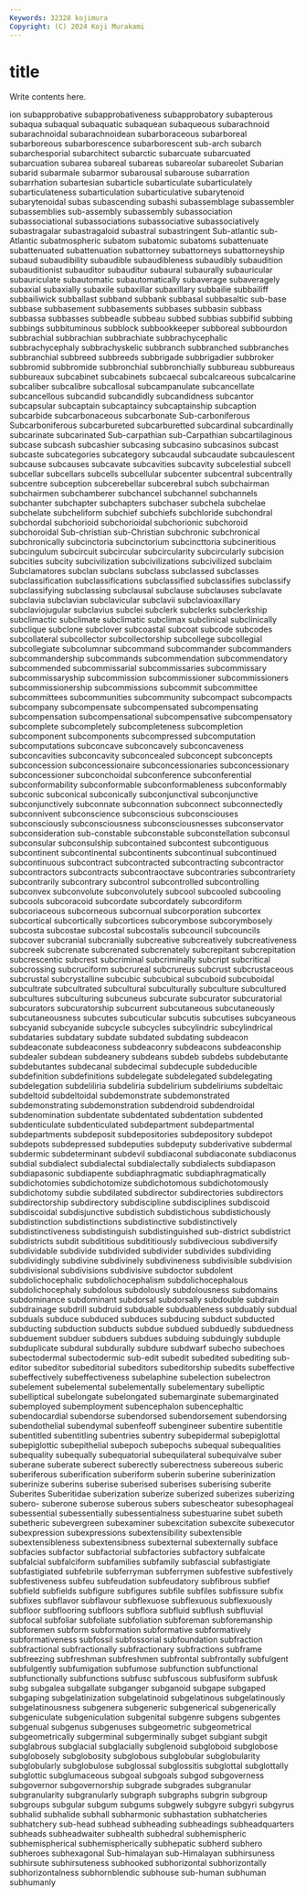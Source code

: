 ```yaml
---
Keywords: 32328 kojimura
Copyright: (C) 2024 Koji Murakami
---
```


# title

Write contents here.



ion subapprobative subapprobativeness subapprobatory subapterous subaqua
subaqual subaquatic subaquean subaqueous subarachnoid subarachnoidal subarachnoidean subarboraceous subarboreal subarboreous
subarborescence subarborescent sub-arch subarch subarchesporial subarchitect subarctic subarcuate subarcuated subarcuation
subarea subareal subareas subareolar subareolet Subarian subarid subarmale subarmor subarousal
subarouse subarration subarrhation subartesian subarticle subarticulate subarticulately subarticulateness subarticulation subarticulative
subarytenoid subarytenoidal subas subascending subashi subassemblage subassembler subassemblies sub-assembly subassembly
subassociation subassociational subassociations subassociative subassociatively subastragalar subastragaloid subastral subastringent Sub-atlantic
sub-Atlantic subatmospheric subatom subatomic subatoms subattenuate subattenuated subattenuation subattorney subattorneys
subattorneyship subaud subaudibility subaudible subaudibleness subaudibly subaudition subauditionist subauditor subauditur
subaural subaurally subauricular subauriculate subautomatic subautomatically subaverage subaveragely subaxial subaxially
subaxile subaxillar subaxillary subbailie subbailiff subbailiwick subballast subband subbank subbasal
subbasaltic sub-base subbase subbasement subbasements subbases subbasin subbass subbassa subbasses
subbeadle subbeau subbed subbias subbifid subbing subbings subbituminous subblock subbookkeeper
subboreal subbourdon subbrachial subbrachian subbrachiate subbrachycephalic subbrachycephaly subbrachyskelic subbranch subbranched
subbranches subbranchial subbreed subbreeds subbrigade subbrigadier subbroker subbromid subbromide subbronchial
subbronchially subbureau subbureaus subbureaux subcabinet subcabinets subcaecal subcalcareous subcalcarine subcaliber
subcalibre subcallosal subcampanulate subcancellate subcancellous subcandid subcandidly subcandidness subcantor subcapsular
subcaptain subcaptaincy subcaptainship subcaption subcarbide subcarbonaceous subcarbonate Sub-carboniferous Subcarboniferous subcarbureted
subcarburetted subcardinal subcardinally subcarinate subcarinated Sub-carpathian sub-Carpathian subcartilaginous subcase subcash
subcashier subcasing subcasino subcasinos subcast subcaste subcategories subcategory subcaudal subcaudate
subcaulescent subcause subcauses subcavate subcavities subcavity subcelestial subcell subcellar subcellars
subcells subcellular subcenter subcentral subcentrally subcentre subception subcerebellar subcerebral subch
subchairman subchairmen subchamberer subchancel subchannel subchannels subchanter subchapter subchapters subchaser
subchela subchelae subchelate subcheliform subchief subchiefs subchloride subchondral subchordal subchorioid
subchorioidal subchorionic subchoroid subchoroidal Sub-christian sub-Christian subchronic subchronical subchronically subcinctoria
subcinctorium subcincttoria subcineritious subcingulum subcircuit subcircular subcircularity subcircularly subcision subcities
subcity subcivilization subcivilizations subcivilized subclaim Subclamatores subclan subclans subclass subclassed
subclasses subclassification subclassifications subclassified subclassifies subclassify subclassifying subclassing subclausal subclause
subclauses subclavate subclavia subclavian subclavicular subclavii subclavioaxillary subclaviojugular subclavius subclei
subclerk subclerks subclerkship subclimactic subclimate subclimatic subclimax subclinical subclinically subclique
subclone subclover subcoastal subcoat subcode subcodes subcollateral subcollector subcollectorship subcollege
subcollegial subcollegiate subcolumnar subcommand subcommander subcommanders subcommandership subcommands subcommendation subcommendatory
subcommended subcommissarial subcommissaries subcommissary subcommissaryship subcommission subcommissioner subcommissioners subcommissionership subcommissions
subcommit subcommittee subcommittees subcommunities subcommunity subcompact subcompacts subcompany subcompensate subcompensated
subcompensating subcompensation subcompensational subcompensative subcompensatory subcomplete subcompletely subcompleteness subcompletion subcomponent
subcomponents subcompressed subcomputation subcomputations subconcave subconcavely subconcaveness subconcavities subconcavity subconcealed
subconcept subconcepts subconcession subconcessionaire subconcessionaries subconcessionary subconcessioner subconchoidal subconference subconferential
subconformability subconformable subconformableness subconformably subconic subconical subconically subconjunctival subconjunctive subconjunctively
subconnate subconnation subconnect subconnectedly subconnivent subconscience subconscious subconsciouses subconsciously subconsciousness
subconsciousnesses subconservator subconsideration sub-constable subconstable subconstellation subconsul subconsular subconsulship subcontained
subcontest subcontiguous subcontinent subcontinental subcontinents subcontinual subcontinued subcontinuous subcontract subcontracted
subcontracting subcontractor subcontractors subcontracts subcontraoctave subcontraries subcontrariety subcontrarily subcontrary subcontrol
subcontrolled subcontrolling subconvex subconvolute subconvolutely subcool subcooled subcooling subcools subcoracoid
subcordate subcordately subcordiform subcoriaceous subcorneous subcornual subcorporation subcortex subcortical subcortically
subcortices subcorymbose subcorymbosely subcosta subcostae subcostal subcostalis subcouncil subcouncils subcover
subcranial subcranially subcreative subcreatively subcreativeness subcreek subcrenate subcrenated subcrenately subcrepitant
subcrepitation subcrescentic subcrest subcriminal subcriminally subcript subcritical subcrossing subcruciform subcrureal
subcrureus subcrust subcrustaceous subcrustal subcrystalline subcubic subcubical subcuboid subcuboidal subcultrate
subcultrated subcultural subculturally subculture subcultured subcultures subculturing subcuneus subcurate subcurator
subcuratorial subcurators subcuratorship subcurrent subcutaneous subcutaneously subcutaneousness subcutes subcuticular subcutis
subcutises subcyaneous subcyanid subcyanide subcycle subcycles subcylindric subcylindrical subdataries subdatary
subdate subdated subdating subdeacon subdeaconate subdeaconess subdeaconry subdeacons subdeaconship subdealer
subdean subdeanery subdeans subdeb subdebs subdebutante subdebutantes subdecanal subdecimal subdecuple
subdeducible subdefinition subdefinitions subdelegate subdelegated subdelegating subdelegation subdeliliria subdeliria subdelirium
subdeliriums subdeltaic subdeltoid subdeltoidal subdemonstrate subdemonstrated subdemonstrating subdemonstration subdendroid subdendroidal
subdenomination subdentate subdentated subdentation subdented subdenticulate subdenticulated subdepartment subdepartmental subdepartments
subdeposit subdepositories subdepository subdepot subdepots subdepressed subdeputies subdeputy subderivative subdermal
subdermic subdeterminant subdevil subdiaconal subdiaconate subdiaconus subdial subdialect subdialectal subdialectally
subdialects subdiapason subdiapasonic subdiapente subdiaphragmatic subdiaphragmatically subdichotomies subdichotomize subdichotomous subdichotomously
subdichotomy subdie subdilated subdirector subdirectories subdirectors subdirectorship subdirectory subdiscipline subdisciplines
subdiscoid subdiscoidal subdisjunctive subdistich subdistichous subdistichously subdistinction subdistinctions subdistinctive subdistinctively
subdistinctiveness subdistinguish subdistinguished sub-district subdistrict subdistricts subdit subdititious subdititiously subdivecious
subdiversify subdividable subdivide subdivided subdivider subdivides subdividing subdividingly subdivine subdivinely
subdivineness subdivisible subdivision subdivisional subdivisions subdivisive subdoctor subdolent subdolichocephalic subdolichocephalism
subdolichocephalous subdolichocephaly subdolous subdolously subdolousness subdomains subdominance subdominant subdorsal subdorsally
subdouble subdrain subdrainage subdrill subdruid subduable subduableness subduably subdual subduals
subduce subduced subduces subducing subduct subducted subducting subduction subducts subdue
subdued subduedly subduedness subduement subduer subduers subdues subduing subduingly subduple
subduplicate subdural subdurally subdure subdwarf subecho subechoes subectodermal subectodermic sub-edit
subedit subedited subediting sub-editor subeditor subeditorial subeditors subeditorship subedits subeffective
subeffectively subeffectiveness subelaphine subelection subelectron subelement subelemental subelementally subelementary subelliptic
subelliptical subelongate subelongated subemarginate subemarginated subemployed subemployment subencephalon subencephaltic subendocardial
subendorse subendorsed subendorsement subendorsing subendothelial subendymal subenfeoff subengineer subentire subentitle
subentitled subentitling subentries subentry subepidermal subepiglottal subepiglottic subepithelial subepoch subepochs
subequal subequalities subequality subequally subequatorial subequilateral subequivalve suber suberane suberate
suberect suberectly suberectness subereous suberic suberiferous suberification suberiform suberin suberine
suberinization suberinize suberins suberise suberised suberises suberising suberite Suberites Suberitidae
suberization suberize suberized suberizes suberizing subero- suberone suberose suberous subers
subescheator subesophageal subessential subessentially subessentialness subestuarine subet subeth subetheric subevergreen
subexaminer subexcitation subexcite subexecutor subexpression subexpressions subextensibility subextensible subextensibleness subextensibness
subexternal subexternally subface subfacies subfactor subfactorial subfactories subfactory subfalcate subfalcial
subfalciform subfamilies subfamily subfascial subfastigiate subfastigiated subfebrile subferryman subferrymen subfestive
subfestively subfestiveness subfeu subfeudation subfeudatory subfibrous subfief subfield subfields subfigure
subfigures subfile subfiles subfissure subfix subfixes subflavor subflavour subflexuose subflexuous
subflexuously subfloor subflooring subfloors subflora subfluid subflush subfluvial subfocal subfoliar
subfoliate subfoliation subforeman subforemanship subforemen subform subformation subformative subformatively subformativeness
subfossil subfossorial subfoundation subfraction subfractional subfractionally subfractionary subfractions subframe subfreezing
subfreshman subfreshmen subfrontal subfrontally subfulgent subfulgently subfumigation subfumose subfunction subfunctional
subfunctionally subfunctions subfusc subfuscous subfusiform subfusk subg subgalea subgallate subganger
subganoid subgape subgaped subgaping subgelatinization subgelatinoid subgelatinous subgelatinously subgelatinousness subgenera
subgeneric subgenerical subgenerically subgeniculate subgeniculation subgenital subgenre subgens subgentes subgenual
subgenus subgenuses subgeometric subgeometrical subgeometrically subgerminal subgerminally subget subgiant subgit
subglabrous subglacial subglacially subglenoid subgloboid subglobose subglobosely subglobosity subglobous subglobular
subglobularity subglobularly subglobulose subglossal subglossitis subglottal subglottally subglottic subglumaceous subgoal
subgoals subgod subgoverness subgovernor subgovernorship subgrade subgrades subgranular subgranularity subgranularly
subgraph subgraphs subgrin subgroup subgroups subgular subgum subgums subgwely subgyre
subgyri subgyrus subhalid subhalide subhall subharmonic subhastation subhatcheries subhatchery sub-head
subhead subheading subheadings subheadquarters subheads subheadwaiter subhealth subhedral subhemispheric subhemispherical
subhemispherically subhepatic subherd subhero subheroes subhexagonal Sub-himalayan sub-Himalayan subhirsuness subhirsute
subhirsuteness subhooked subhorizontal subhorizontally subhorizontalness subhornblendic subhouse sub-human subhuman subhumanly
